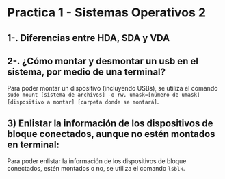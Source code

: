 # Practica 1 - Sistemas Operativos 2
## 1-. Diferencias entre HDA, SDA y VDA 

## 2-. ¿Cómo montar y desmontar un usb en el sistema, por medio de una terminal?
Para poder montar un dispositivo (incluyendo USBs), se utiliza el comando `sudo mount [sistema de archivos] -o rw, umask=[número de umask] [dispositivo a montar] [carpeta donde se montará]`.

## 3) Enlistar la información de los dispositivos de bloque conectados, aunque no estén montados en terminal:
Para poder enlistar la información de los dispositivos de bloque conectados, estén montados o no, se utiliza el comando `lsblk`.